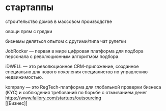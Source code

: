 # стартаппы  
строительство домов в массовом производстве  
  
овощи прям с грядки  
  
бизнемы деляться опытом с другими/типа чат рулетки  
  
JobRocker — первая в мире цифровая платформа для подбора персонала с революционным алгоритмом подбора.  
  
iDWELL — это революционное CRM-приложение, созданное специально для нового поколения специалистов по управлению недвижимостью.  
  
kompany — это RegTech-платформа для глобальной проверки бизнеса (KYC) и соблюдения требований по борьбе с отмыванием денег  
https://www.failory.com/startups/outsourcing  
[[Бизнес]]